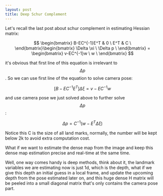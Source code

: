 ```yaml
---
layout: post
title: Deep Schur Complement
---
```

Let's recall the last post about schur complement in estimating Hessian matrix:

$$ \begin{bmatrix} B-EC^{-1}E^T & 0 \ E^T & C \
\end{bmatrix}\begin{bmatrix} \Delta \xi \ \Delta p \
\end{bmatrix} = \begin{bmatrix} v-EC^{-1}w \ w \
\end{bmatrix} $$

it's obvious that first line of this equation is irrelevant to $$\Delta p$$. So we can use first line of the equation to solve camera pose:

$$[B - EC^{-1}E^T]\Delta \xi = v - EC^{-1}w$$

and use camera pose we just solved above to further solve $$\Delta p$$:

$$\Delta p = C^{-1}(w - E^T\Delta \xi)$$

Notice this C is the size of all land marks, normally, the number will be kept below 2k to avoid extra computation cost.

What if we want to estimate the dense map from the image and keep this dense map estimation precise and real-time at the same time.

Well, one way comes handy is deep methods, think about it, the landmark variables we are estimating now is just 1d, which is the depth,
what if we give this depth an initial guess in a local frame, and update the upcoming depth from the pose estimated later on,
and this huge dense H matrix will be peeled into a small diagonal matrix that's only contains the camera pose part.
